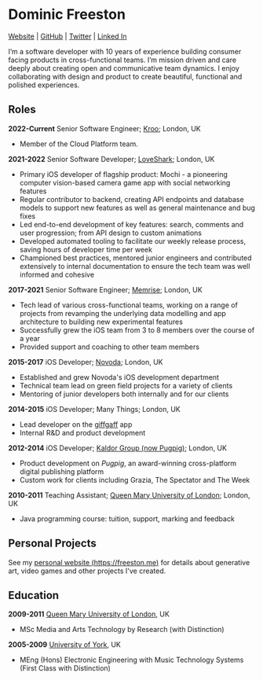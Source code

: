 # Dominic Freeston

[Website](https://freeston.me) | [GitHub](https://github.com/dominicfreeston/) | [Twitter](https://twitter.com/dominicfreeston) | [Linked In](https://www.linkedin.com/in/dominicfreeston/)

I’m a software developer with 10 years of experience building consumer facing products in cross-functional teams. I’m mission driven and care deeply about creating open and communicative team dynamics. I enjoy collaborating with design and product to create beautiful, functional and polished experiences.

## Roles
**2022-Current** Senior Software Engineer; [Kroo](https://kroo.com); London, UK

- Member of the Cloud Platform team.

**2021-2022** Senior Software Developer; [LoveShark](https://loveshark.io); London, UK

- Primary iOS developer of flagship product: Mochi - a pioneering computer vision-based camera game app with social networking features
- Regular contributor to backend, creating API endpoints and database models to support new features as well as general maintenance and bug fixes
- Led end-to-end development of key features: search, comments and user progression; from API design to custom animations
- Developed automated tooling to facilitate our weekly release process, saving hours of developer time per week
- Championed best practices, mentored junior engineers and contributed extensively to internal documentation to ensure the tech team was well informed and cohesive

**2017-2021** Senior Software Engineer; [Memrise](https://www.memrise.com); London, UK

- Tech lead of various cross-functional teams, working on a range of projects from revamping the underlying data modelling and app architecture to building new experimental features
- Successfully grew the iOS team from 3 to 8 members over the course of a year
- Provided support and coaching to other team members

**2015-2017** iOS Developer; [Novoda](https://novoda.com); London, UK

- Established and grew Novoda's iOS development department
- Technical team lead on green field projects for a variety of clients
- Mentoring of junior developers both internally and for our clients 

**2014-2015** iOS Developer; Many Things; London, UK

- Lead developer on the [giffgaff](https://www.giffgaff.com) app
- Internal R&D and product development

**2012-2014** iOS Developer; [Kaldor Group (now Pugpig)](https://www.pugpig.com); London, UK

- Product development on *Pugpig*, an award-winning cross-platform digital publishing platform
- Custom work for clients including Grazia, The Spectator and The Week

**2010-2011** Teaching Assistant; [Queen Mary University of London](https://www.qmul.ac.uk); London, UK

- Java programming course: tuition, support, marking and feedback

## Personal Projects

See my [personal website (https://freeston.me)](https://freeston.me) for details about generative art, video games and other projects I've created.

## Education

**2009-2011** [Queen Mary University of London](https://www.qmul.ac.uk), UK
- MSc Media and Arts Technology by Research (with Distinction)

**2005-2009** [University of York](https://www.york.ac.uk), UK
- MEng (Hons) Electronic Engineering with Music Technology Systems (First Class with Distinction)

